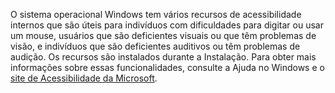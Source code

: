 O sistema operacional Windows tem vários recursos de acessibilidade internos que são úteis para indivíduos com dificuldades para digitar ou usar um mouse, usuários que são deficientes visuais ou que têm problemas de visão, e indivíduos que são deficientes auditivos ou têm problemas de audição. Os recursos são instalados durante a Instalação. Para obter mais informações sobre essas funcionalidades, consulte a Ajuda no Windows e o [site de Acessibilidade da Microsoft](http://go.microsoft.com/fwlink/?LinkId=8431).

<!--HONumber=Oct16_HO1-->


